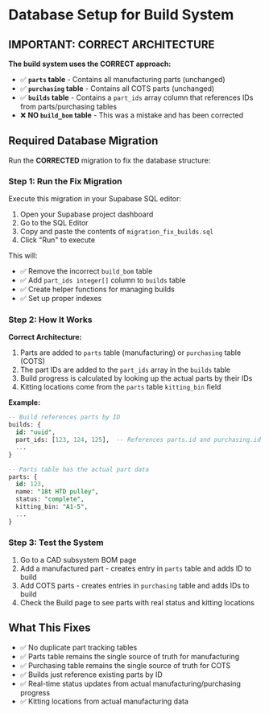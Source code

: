 # Database Setup for Build System

## IMPORTANT: CORRECT ARCHITECTURE

**The build system uses the CORRECT approach:**
- ✅ **`parts` table** - Contains all manufacturing parts (unchanged)
- ✅ **`purchasing` table** - Contains all COTS parts (unchanged) 
- ✅ **`builds` table** - Contains a `part_ids` array column that references IDs from parts/purchasing tables
- ❌ **NO `build_bom` table** - This was a mistake and has been corrected

## Required Database Migration

Run the **CORRECTED** migration to fix the database structure:

### Step 1: Run the Fix Migration

Execute this migration in your Supabase SQL editor:

1. Open your Supabase project dashboard
2. Go to the SQL Editor  
3. Copy and paste the contents of `migration_fix_builds.sql`
4. Click "Run" to execute

This will:
- ✅ Remove the incorrect `build_bom` table  
- ✅ Add `part_ids integer[]` column to `builds` table
- ✅ Create helper functions for managing builds
- ✅ Set up proper indexes

### Step 2: How It Works

**Correct Architecture:**
1. Parts are added to `parts` table (manufacturing) or `purchasing` table (COTS)
2. The part IDs are added to the `part_ids` array in the `builds` table
3. Build progress is calculated by looking up the actual parts by their IDs
4. Kitting locations come from the `parts` table `kitting_bin` field

**Example:**
```sql
-- Build references parts by ID
builds: {
  id: "uuid",
  part_ids: [123, 124, 125],  -- References parts.id and purchasing.id
  ...
}

-- Parts table has the actual part data
parts: {
  id: 123,
  name: "18t HTD pulley", 
  status: "complete",
  kitting_bin: "A1-5",
  ...
}
```

### Step 3: Test the System

1. Go to a CAD subsystem BOM page
2. Add a manufactured part - creates entry in `parts` table and adds ID to build
3. Add COTS parts - creates entries in `purchasing` table and adds IDs to build  
4. Check the Build page to see parts with real status and kitting locations

## What This Fixes

- ✅ No duplicate part tracking tables
- ✅ Parts table remains the single source of truth for manufacturing
- ✅ Purchasing table remains the single source of truth for COTS
- ✅ Builds just reference existing parts by ID
- ✅ Real-time status updates from actual manufacturing/purchasing progress
- ✅ Kitting locations from actual manufacturing data
